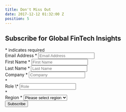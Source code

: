 ```yaml
---
title: Don't Miss Out
date: 2017-12-12 01:32:00 Z
position: 5
---
```


<!-- Begin MailChimp Signup Form -->
<div style="width:500px;" id="mc_embed_signup">
<form action="https://letstalkpayments.us7.list-manage.com/subscribe/post?u=bc57d9187dbf177fa07614fbf&id=aa5e7321a3" method="post" id="mc-embedded-subscribe-form" name="mc-embedded-subscribe-form" class="validate" target="_blank" novalidate>
<div id="mc_embed_signup_scroll">
<h2>Subscribe for Global FinTech Insights</h2>
<div class="indicates-required"><span class="asterisk">*</span> indicates required</div>
<div class="mc-field-group">
<label for="mce-EMAIL">Email Address  <span class="asterisk">*</span>
</label>
<input type="email" value="" name="EMAIL" placeholder="Email Address" class="required email" id="mce-EMAIL">
</div>
<div class="mc-field-group">
<label for="mce-FNAME">First Name  <span class="asterisk">*</span>
</label>
<input type="text" value="" name="FNAME" placeholder="First Name" class="required" id="mce-FNAME">
</div>
<div class="mc-field-group">
<label for="mce-LNAME">Last Name  <span class="asterisk">*</span>
</label>
<input type="text" value="" name="LNAME" placeholder="Last Name" class="required" id="mce-LNAME">
</div>
<div class="mc-field-group">
<label for="mce-MMERGE3">Company  <span class="asterisk">*</span>
</label>
<input type="text" value="" name="MMERGE3" class="required" placeholder="Company" id="mce-MMERGE3">
</div>*<div class="mc-field-group">
<label for="mce-MMERGE20">Role  <span class="asterisk">\*</span>
</label>
<input type="text" value="" name="MMERGE20" placeholder="Role" class="required" id="mce-MMERGE20">
</div>*
<div class="mc-field-group">
<label for="mce-MMERGE19">Region  <span class="asterisk">*</span>
</label>
<select name="MMERGE19" class="required" id="mce-MMERGE19">
<option value="">Please select region</option>
<option value="Americas">Americas</option>
<option value="EMEA">EMEA</option>
<option value="APAC">APAC</option>

    </select>

</div>

<div id="mce-responses" class="clear">
<div class="response" id="mce-error-response" style="display:none"></div>
<div class="response" id="mce-success-response" style="display:none"></div>
</div>    <!-- real people should not fill this in and expect good things - do not remove this or risk form bot signups-->
<div style="position: absolute; left: -5000px;" aria-hidden="true"><input type="text" name="b_bc57d9187dbf177fa07614fbf_aa5e7321a3" tabindex="-1" value=""></div>
<div class="clear"><input type="submit" value="Subscribe" name="subscribe" id="mc-embedded-subscribe" class="button"></div>
</div>
</form>
</div>
<script type='text/javascript' src='//s3.amazonaws.com/downloads.mailchimp.com/js/mc-validate.js'></script><script type='text/javascript'>(function($) {window.fnames = new Array(); window.ftypes = new Array();fnames\[0\]='EMAIL';ftypes\[0\]='email';fnames\[1\]='FNAME';ftypes\[1\]='text';fnames\[2\]='LNAME';ftypes\[2\]='text';fnames\[3\]='MMERGE3';ftypes\[3\]='text';fnames\[19\]='MMERGE19';ftypes\[19\]='dropdown';fnames\[20\]='MMERGE20';ftypes\[20\]='text';fnames\[4\]='MMERGE4';ftypes\[4\]='text';fnames\[5\]='MMERGE5';ftypes\[5\]='text';fnames\[6\]='MMERGE6';ftypes\[6\]='text';fnames\[7\]='MMERGE7';ftypes\[7\]='text';fnames\[8\]='MMERGE8';ftypes\[8\]='text';fnames\[9\]='MMERGE9';ftypes\[9\]='text';fnames\[10\]='MMERGE10';ftypes\[10\]='text';fnames\[11\]='MMERGE11';ftypes\[11\]='text';fnames\[12\]='MMERGE12';ftypes\[12\]='text';fnames\[13\]='MMERGE13';ftypes\[13\]='text';fnames\[15\]='MMERGE15';ftypes\[15\]='text';fnames\[16\]='MMERGE16';ftypes\[16\]='text';fnames\[17\]='MMERGE17';ftypes\[17\]='text';fnames\[18\]='MMERGE18';ftypes\[18\]='text';}(jQuery));var $mcj = jQuery.noConflict(true);</script>
<!--End mc_embed_signup-->